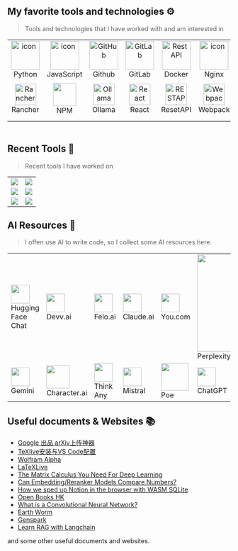 <!--
**tufeiping/tufeiping** is a ✨ _special_ ✨ repository because its `README.md` (this file) appears on your GitHub profile.

Here are some ideas to get you started:

- 🔭 I’m currently working on ...
- 🌱 I’m currently learning ...
- 👯 I’m looking to collaborate on ...
- 🤔 I’m looking for help with ...
- 💬 Ask me about ...
- 📫 How to reach me: ...
- 😄 Pronouns: ...
- ⚡ Fun fact: ...
-->

## My favorite tools and technologies ⚙️

> Tools and technologies that I have worked with and am interested in

<div style="width: 100%; height: 205px;">
<table style="overflow: hidden;">
  <tr>
    <td align="center" width="96">
       <a href="#macropower-tech">
        <img src="https://techstack-generator.vercel.app/python-icon.svg" alt="icon" width="65" height="65" />
      </a>
      <br/>Python
    </td>
    <td align="center" width="96">
      <img src="https://techstack-generator.vercel.app/js-icon.svg" alt="icon" width="65" height="65" />
      <br/>JavaScript
    </td>
    <td align="center" width="96">
        <img src="https://techstack-generator.vercel.app/github-icon.svg" width="65" height="65" alt="GitHub" />
      <br/>Github
    </td>
    <td align="center" width="96">
        <img src="https://skillicons.dev/icons?i=gitlab" width="65" height="65" alt="GitLab" />
      <br/>GitLab
    </td>
       <td align="center" width="96">
        <img src="https://techstack-generator.vercel.app/docker-icon.svg" width="65" height="65" alt="Rest API" />
      <br/>Docker
    </td>
       <td align="center" width="96">
        <img src="https://techstack-generator.vercel.app/nginx-icon.svg" alt="icon" width="65" height="65" />
      <br/>Nginx
       </td>
    <td align="center" width="96">
        <a href="https://www.typescriptlang.org/" target="_blank">
        <img src="https://techstack-generator.vercel.app/ts-icon.svg" width="58px"/>
        </a>
      <br/>TypeScript
    </td>
    <td align="center" width="96">
        <a href="https://github.com/openjdk/jdk" target="_blank">
        <img src="https://techstack-generator.vercel.app/java-icon.svg" width="58px" /></a>
      <br/>OpenJDK
    </td>
    <td align="center"  width="96">
       <a href="https://www.mysql.com/" target="_blank"> <img src="https://techstack-generator.vercel.app/mysql-icon.svg" width="58" height="58" alt="zentao" /></a>
      <br/>MySQL
    </td>
  </tr>
  <tr>
     <td align="center"  width="96">
       <a href="https://www.rancher.com/" target="_blank"> <img src="https://avatars.githubusercontent.com/u/9343010?s=200&v=4" width="48" height="48" alt="Rancher" /></a>
      <br>Rancher
    </td>
    <td align="center"  width="96">
       <a href="https://www.npmjs.com/" target="_blank"> <img src="https://static-production.npmjs.com/7a7ffabbd910fc60161bc04f2cee4160.png" width="52px"/></a>
      <br/>NPM
    </td>
    <td align="center" width="96">
       <a href="https://github.com/ollama/ollama" target="_blank"> <img src="https://ollama.com/public/ollama.png" width="48" height="48" alt="Ollama" /></a>
      <br/>Ollama
    </td>
    <td align="center" width="96">
       <a href="https://react.dev/" target="_blank"> <img src="https://techstack-generator.vercel.app/react-icon.svg" width="48" height="48" alt="React" /></a>
      <br/>React
    </td>
    <td align="center" width="96">
       <a href="https://restfulapi.net/" target="_blank"> <img src="https://techstack-generator.vercel.app/restapi-icon.svg" width="48" height="48" alt="RESTAPI" /></a>
      <br/>ResetAPI
    </td>
    <td align="center" width="96">
       <a href="https://webpack.js.org/" target="_blank"> <img src="https://techstack-generator.vercel.app/webpack-icon.svg" width="48" height="48" alt="Webpack" /></a>
      <br/>Webpack
    </td>
    <td align="center" width="96">
       <a href="https://code.visualstudio.com" target="_blank"> <img src="https://pbs.twimg.com/profile_images/1545098208556097536/rKXaODLl_400x400.jpg" width="48" height="48" alt="Code" /></a>
      <br/>VSCode
    </td>
    <td align="center" width="96">
       <a href="https://kubernetes.io/" target="_blank"> <img src="https://techstack-generator.vercel.app/kubernetes-icon.svg" width="48" height="48" alt="K8S" /></a>
      <br/>K8s
    </td>
    <td>
       <a href="https://maven.apache.org/" target="_blank"> <img src="https://maven.apache.org/images/logos/maven-feather.png" alt="Maven"/></a>
      <br/><br/>Maven
    </td>
  </tr>
 <tr>
 </tr>
<tr>
<td colspan="9"></td>
</tr>
</table>
</div>

## Recent Tools 🔧
> Recent tools I have worked on

<table>
<tr>
<td>
<a href="https://github.com/tufeiping/DockerTarBuilder">
  <img align="center" src="https://github-readme-stats.vercel.app/api/pin/?username=tufeiping&repo=DockerTarBuilder&theme=default" />
</a>
</td>
<td>
<a href="https://github.com/tufeiping/latex-tools">
<img align="center" src="https://github-readme-stats.vercel.app/api/pin/?username=tufeiping&repo=latex-tools&theme=default" />
</a>
</td>
</tr>
<tr>
<td>
<a href="https://github.com/google-research/arxiv-latex-cleaner">
<img align="center" src="https://github-readme-stats.vercel.app/api/pin/?username=google-research&repo=arxiv-latex-cleaner&theme=default" />
</a>
</td>
<td>
<a href="https://github.com/qkrdmstlr3/techstack-generator">
<img align="center" src="https://github-readme-stats.vercel.app/api/pin/?username=qkrdmstlr3&repo=techstack-generator&theme=default" />
</a>
</td>
</tr>
<tr>
<td>
<a href="https://github.com/bitovi/react-to-web-component">
<img align="center" src="https://github-readme-stats.vercel.app/api/pin/?username=bitovi&repo=react-to-web-component&theme=default" />
</a>
</td>
<td>
<a href="https://github.com/tufeiping/excalidraw">
<img align="center" src="https://github-readme-stats.vercel.app/api/pin/?username=tufeiping&repo=excalidraw&theme=default" />
</a>
</td>
</tr>
</table>

## AI Resources 🤖

> I offen use AI to write code, so I collect some AI resources here.

<table>
<tr>
<td>
  <a href="https://huggingface.co/chat">
  <img align="center" width="42px" src="https://huggingface.co/chat/huggingchat/logo.svg" />
  </a><br/>
  Hugging Face Chat
</td>
<td>
<a href="https://devv.ai">
<img src="https://hub.devv.ai/_next/image?url=https%3A%2F%2Ffb-usercontent.fra1.cdn.digitaloceanspaces.com%2F1710515383794.png&w=96&q=75" width="42px" />
</a><br/>
Devv.ai
</td>
<td>
<a href="https://felo.ai/" target="_blank">
<img src="https://felo.ai/icon.svg" width="42px" />
</a><br/>
Felo.ai
</td>
<td>
<a href="https://claude.ai">
  <img src="https://downloads.intercomcdn.com/i/o/546010/2e39352aaa95b44e966b380e/669122d1461c59c54866f83e622136ab.png" width="42px" />
  </a><br/>
  Claude.ai
</td>
  <td>
<a href="https://you.com/">
  <img src="https://pbs.twimg.com/profile_images/1814006937194795008/LW6Ol2Q1_400x400.png" width="42px" />
  </a><br/>
  You.com
</td>
<td>
<a href="https://www.perplexity.ai/">
  <img style="width: 220px;" src="https://framerusercontent.com/images/vHww1Ye1lCdzOILZcifoCCqmtKU.png"/>
  </a><br/>
  Perplexity
  </td>
  <td>
<a href="https://www.perplexity.ai/">
  <img style="width: 42px;" src="https://pbs.twimg.com/profile_images/1655803813012578304/o9VWWTmG_400x400.jpg"/>
  </a><br/>
  Dify
  </td>
</tr>
<tr>
<td>
<a href="https://gemini.google.com/app">
  <img src="https://www.gstatic.com/lamda/images/gemini_sparkle_v002_d4735304ff6292a690345.svg" width="42px" />
  </a><br/>
  Gemini
</td>
    <td>
<a href="https://character.ai/">
  <img src="https://pbs.twimg.com/profile_images/1638842319104516097/TketN7Pm_400x400.jpg" width="52px" />
  </a><br/>
  Character.ai
  </td>
    <td>
<a href="https://thinkany.ai/zh">
  <img src="https://thinkany.ai/logo.png" width="42px" />
  </a><br/>
  Think Any
  </td>
<td>
<a href="https://chat.mistral.ai/chat">
  <img src="https://chat.mistral.ai/_next/image?url=%2F_next%2Fstatic%2Fmedia%2Fle-chat-logo-light.4dcb49a4.png&w=384&q=75" width="42px" />
  </a><br/>
  Mistral
</td>
<td>
<a href="https://poe.com/">
  <img src="https://psc2.cf2.poecdn.net/assets/_next/static/media/poeFullMultibot.aa56caf5.svg" width="62px" />
  </a><br/>
  Poe
</td>
<td>
<a href="https://chatgpt.com/">
  <img src="https://pbs.twimg.com/profile_images/1634058036934500352/b4F1eVpJ_400x400.jpg" width="42px" />
  </a><br/>
  ChatGPT
</td>
  <td>
<a href="https://chatgpt.com/">
  <img src="https://pbs.twimg.com/profile_images/1634058036934500352/b4F1eVpJ_400x400.jpg" width="42px" />
  </a><br/>
  ChatGPT
</td>
</tr>

</table>

## Useful documents & Websites 📚

- [Google 出品 arXiv上传神器](https://mp.weixin.qq.com/s/e93y7pyl0_7N31llFYDq4Q)
- [TeXlive安装与VS Code配置](https://mp.weixin.qq.com/s/7SMPcIRlH5DLVT0DDALwaw?poc_token=HIcefmajvm0KNxIb_q9uJWrjXvNot_nXMLFOsdEi)
- [Wolfram Alpha](https://www.wolframalpha.com/input)
- [LaTeXLive](https://www.latexlive.com/)
- [The Matrix Calculus You Need For Deep Learning](https://explained.ai/matrix-calculus/)
- [Can Embedding/Reranker Models Compare Numbers?](https://jina.ai/news/can-embedding-reranker-models-compare-numbers/)
- [How we sped up Notion in the browser with WASM SQLite](https://www.notion.so/blog/how-we-sped-up-notion-in-the-browser-with-wasm-sqlite)
- [Open Books HK](https://openbookshongkong.com/books/)
- [What is a Convolutional Neural Network?](https://poloclub.github.io/cnn-explainer/)
- [Earth Worm](https://earthworm.cuixueshe.com/)
- [Genspark](https://www.genspark.ai/)
- [Learn RAG with Langchain](https://www.sakunaharinda.xyz/ragatouille-book/intro.html)

and some other useful documents and websites.
